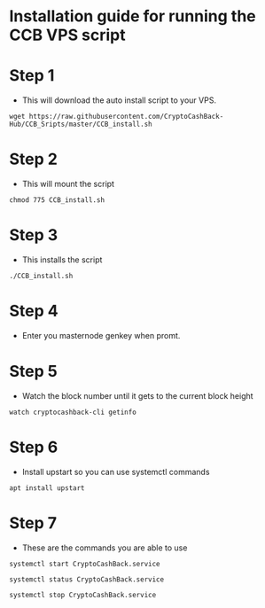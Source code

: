 # Installation guide for running the CCB VPS script
# Step 1
  * This will download the auto install script to your VPS.
```    
wget https://raw.githubusercontent.com/CryptoCashBack-Hub/CCB_Sripts/master/CCB_install.sh

```
# Step 2
  * This will mount the script 
```
chmod 775 CCB_install.sh

```
# Step 3
  * This installs the script
```
./CCB_install.sh

```
# Step 4
  * Enter you masternode genkey when promt.

# Step 5
  * Watch the block number until it gets to the current block height
```
watch cryptocashback-cli getinfo

```

# Step 6
  * Install upstart so you can use systemctl commands
```    
apt install upstart

```
# Step 7
  * These are the commands you are able to use
```    
systemctl start CryptoCashBack.service

systemctl status CryptoCashBack.service

systemctl stop CryptoCashBack.service

```
